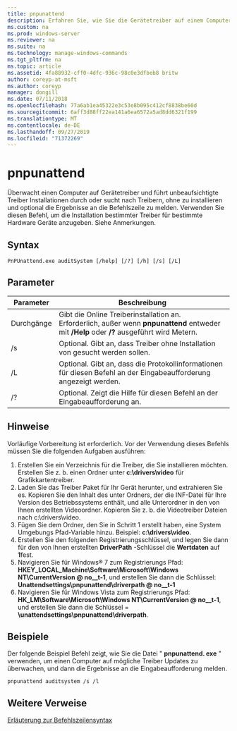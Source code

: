 ```yaml
---
title: pnpunattend
description: Erfahren Sie, wie Sie die Gerätetreiber auf einem Computer überwachen und automatische Treiber Installationen durchführen.
ms.custom: na
ms.prod: windows-server
ms.reviewer: na
ms.suite: na
ms.technology: manage-windows-commands
ms.tgt_pltfrm: na
ms.topic: article
ms.assetid: 4fa88932-cff0-4dfc-936c-98c0e3dfbeb8 britw
author: coreyp-at-msft
ms.author: coreyp
manager: dongill
ms.date: 07/11/2018
ms.openlocfilehash: 77a6ab1ea45322e3c53e8b095c412cf8838be60d
ms.sourcegitcommit: 6aff3d88ff22ea141a6ea6572a5ad8dd6321f199
ms.translationtype: MT
ms.contentlocale: de-DE
ms.lasthandoff: 09/27/2019
ms.locfileid: "71372269"
---
```

# <a name="pnpunattend"></a>pnpunattend

Überwacht einen Computer auf Gerätetreiber und führt unbeaufsichtigte Treiber Installationen durch oder sucht nach Treibern, ohne zu installieren und optional die Ergebnisse an die Befehlszeile zu melden. Verwenden Sie diesen Befehl, um die Installation bestimmter Treiber für bestimmte Hardware Geräte anzugeben. Siehe Anmerkungen.

## <a name="syntax"></a>Syntax

```
PnPUnattend.exe auditSystem [/help] [/?] [/h] [/s] [/L]
```

## <a name="parameters"></a>Parameter

|Parameter|Beschreibung|
|---------|-----------|
|Durchgänge|Gibt die Online Treiberinstallation an.</br>Erforderlich, außer wenn **pnpunattend** entweder mit **/Help** oder **/?** ausgeführt wird Metern.|
|/s|Optional. Gibt an, dass Treiber ohne Installation von gesucht werden sollen.|
|/L|Optional. Gibt an, dass die Protokollinformationen für diesen Befehl an der Eingabeaufforderung angezeigt werden.|
|/?|Optional. Zeigt die Hilfe für diesen Befehl an der Eingabeaufforderung an.|

## <a name="remarks"></a>Hinweise

Vorläufige Vorbereitung ist erforderlich. Vor der Verwendung dieses Befehls müssen Sie die folgenden Aufgaben ausführen:

1. Erstellen Sie ein Verzeichnis für die Treiber, die Sie installieren möchten. Erstellen Sie z. b. einen Ordner unter **c:\drivers\video** für Grafikkartentreiber.
2. Laden Sie das Treiber Paket für Ihr Gerät herunter, und extrahieren Sie es. Kopieren Sie den Inhalt des unter Ordners, der die INF-Datei für Ihre Version des Betriebssystems enthält, und alle Unterordner in den von Ihnen erstellten Videoordner. Kopieren Sie z. b. die Videotreiber Dateien nach c:\drivers\video.
3. Fügen Sie dem Ordner, den Sie in Schritt 1 erstellt haben, eine System Umgebungs Pfad-Variable hinzu. Beispiel: **c:\drivers\video**.
4. Erstellen Sie den folgenden Registrierungsschlüssel, und legen Sie dann für den von Ihnen erstellten **DriverPath** -Schlüssel die **Wertdaten** auf **1**fest.
5. Navigieren Sie für Windows® 7 zum Registrierungs Pfad: **HKEY_LOCAL_Machine\Software\Microsoft\Windows NT\CurrentVersion @ no__t-1**, und erstellen Sie dann die Schlüssel: **Unattendsettings\pnpunattend\driverpath @ no__t-1**
6. Navigieren Sie für Windows Vista zum Registrierungs Pfad: **HK_LM\Software\Microsoft\Windows NT\CurrentVersion @ no__t-1**, und erstellen Sie dann die Schlüssel = **\unattendsettings\pnpunattend\driverpath**.

## <a name="examples"></a>Beispiele

Der folgende Beispiel Befehl zeigt, wie Sie die Datei " **pnpunattend. exe** " verwenden, um einen Computer auf mögliche Treiber Updates zu überwachen, und dann die Ergebnisse an die Eingabeaufforderung melden.

```
pnpunattend auditsystem /s /l 
```

## <a name="additional-references"></a>Weitere Verweise

[Erläuterung zur Befehlszeilensyntax](command-line-syntax-key.md)